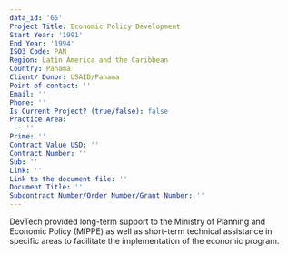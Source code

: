 ```yaml
---
data_id: '65'
Project Title: Economic Policy Development
Start Year: '1991'
End Year: '1994'
ISO3 Code: PAN
Region: Latin America and the Caribbean
Country: Panama
Client/ Donor: USAID/Panama
Point of contact: ''
Email: ''
Phone: ''
Is Current Project? (true/false): false
Practice Area:
  - ''
Prime: ''
Contract Value USD: ''
Contract Number: ''
Sub: ''
Link: ''
Link to the document file: ''
Document Title: ''
Subcontract Number/Order Number/Grant Number: ''
---
```


DevTech provided long-term support to the Ministry of Planning and Economic Policy (MIPPE) as well as short-term technical assistance in specific areas to facilitate the implementation of the economic program.